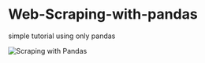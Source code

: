 # Web-Scraping-with-pandas
simple tutorial using only pandas


![Scraping with Pandas](https://user-images.githubusercontent.com/68432004/148565312-9bc12c6f-e304-4eb9-8579-6b6081c8858e.png)
